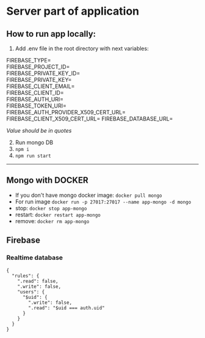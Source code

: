 # Server part of application

## How to run app locally:

1) Add .env file in the root directory with next variables:

FIREBASE_TYPE=  
FIREBASE_PROJECT_ID=  
FIREBASE_PRIVATE_KEY_ID=  
FIREBASE_PRIVATE_KEY=  
FIREBASE_CLIENT_EMAIL=  
FIREBASE_CLIENT_ID=  
FIREBASE_AUTH_URI=  
FIREBASE_TOKEN_URI=  
FIREBASE_AUTH_PROVIDER_X509_CERT_URL=  
FIREBASE_CLIENT_X509_CERT_URL=
FIREBASE_DATABASE_URL=  

*Value should be in quotes*

2) Run mongo DB
3) `npm i`
4) `npm run start`

------

## Mongo with DOCKER

* If you don't have mongo docker image: `docker pull mongo`
* For run image `docker run -p 27017:27017 --name app-mongo -d mongo`
* stop: `docker stop app-mongo`
* restart: `docker restart app-mongo`
* remove: `docker rm app-mongo`

## Firebase

### Realtime database

```
{
  "rules": {
    ".read": false,
    ".write": false,
    "users": {
      "$uid": {
        ".write": false,
        ".read": "$uid === auth.uid"
      }
    }
  }
}
```